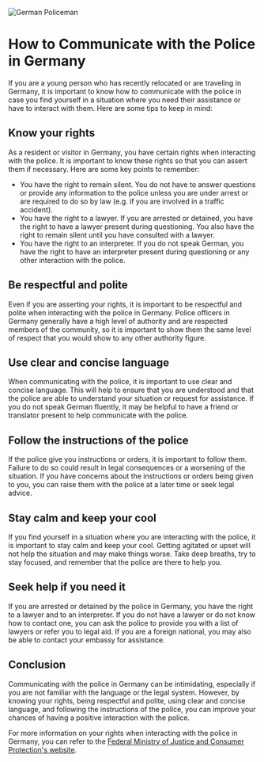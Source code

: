 ![German Policeman](https://gumlet.assettype.com/wuzupnigeria%2F2022-01%2Ff21f0ecd-09b9-46a2-b478-cb8820e045f5%2FPOLIZEI.jpg?format=auto)
# How to Communicate with the Police in Germany
If you are a young person who has recently relocated or are traveling in Germany, it is important to know how to communicate with the police in case you find yourself in a situation where you need their assistance or have to interact with them. Here are some tips to keep in mind:

## Know your rights
As a resident or visitor in Germany, you have certain rights when interacting with the police. It is important to know these rights so that you can assert them if necessary. Here are some key points to remember:

- You have the right to remain silent. You do not have to answer questions or provide any information to the police unless you are under arrest or are required to do so by law (e.g. if you are involved in a traffic accident).
- You have the right to a lawyer. If you are arrested or detained, you have the right to have a lawyer present during questioning. You also have the right to remain silent until you have consulted with a lawyer.
- You have the right to an interpreter. If you do not speak German, you have the right to have an interpreter present during questioning or any other interaction with the police.

## Be respectful and polite
Even if you are asserting your rights, it is important to be respectful and polite when interacting with the police in Germany. Police officers in Germany generally have a high level of authority and are respected members of the community, so it is important to show them the same level of respect that you would show to any other authority figure.

## Use clear and concise language
When communicating with the police, it is important to use clear and concise language. This will help to ensure that you are understood and that the police are able to understand your situation or request for assistance. If you do not speak German fluently, it may be helpful to have a friend or translator present to help communicate with the police.

## Follow the instructions of the police
If the police give you instructions or orders, it is important to follow them. Failure to do so could result in legal consequences or a worsening of the situation. If you have concerns about the instructions or orders being given to you, you can raise them with the police at a later time or seek legal advice.

## Stay calm and keep your cool
If you find yourself in a situation where you are interacting with the police, it is important to stay calm and keep your cool. Getting agitated or upset will not help the situation and may make things worse. Take deep breaths, try to stay focused, and remember that the police are there to help you.

## Seek help if you need it
If you are arrested or detained by the police in Germany, you have the right to a lawyer and to an interpreter. If you do not have a lawyer or do not know how to contact one, you can ask the police to provide you with a list of lawyers or refer you to legal aid. If you are a foreign national, you may also be able to contact your embassy for assistance.

## Conclusion
Communicating with the police in Germany can be intimidating, especially if you are not familiar with the language or the legal system. However, by knowing your rights, being respectful and polite, using clear and concise language, and following the instructions of the police, you can improve your chances of having a positive interaction with the police.

For more information on your rights when interacting with the police in Germany, you can refer to the [Federal Ministry of Justice and Consumer Protection's website](https://www.bmjv.de/EN/Topics/Police/police_node.html).
